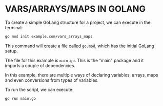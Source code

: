 # VARS/ARRAYS/MAPS IN GOLANG

To create a simple GoLang structure for a project, we can execute in the terminal:

```bash
go mod init example.com/vars_arrays_maps
```

This command will create a file called `go.mod`, which has the initial GoLang setup.

The file for this example is `main.go`. This is the "main" package and it imports a couple of dependencies.

In this example, there are multiple ways of declaring variables, arrays, maps and even conversions from types of variables.

To run the script, we can execute:

```bash
go run main.go
```
